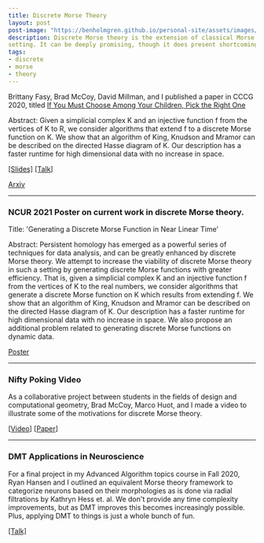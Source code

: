 ```yaml
---
title: Discrete Morse Theory
layout: post
post-image: "https://benholmgren.github.io/personal-site/assets/images/SamplePost.png?token=AHMQUELVG36IDSA4SZEZ5P26Z64IW"
description: Discrete Morse theory is the extension of classical Morse theory on smooth manifolds to the discrete
setting. It can be deeply promising, though it does present shortcomings, throughout broad applications in topological data analysis.
tags:
- discrete
- morse
- theory
---
```


Brittany Fasy, Brad McCoy, David Millman, and I published a paper in CCCG 2020, titled
[If You Must Choose Among Your Children, Pick the Right One](../../assets/cccg20.pdf)

Abstract: Given a simplicial complex K and an injective function f from the vertices of K to R, we consider algorithms that extend f to a discrete Morse function on K.
We show that an algorithm of King, Knudson and Mramor can be described on the directed Hasse diagram of K.
Our description has a faster runtime for high dimensional data with no increase in space.

[[Slides]](../../assets/cccg20-slides.pdf) [[Talk]](https://www.youtube.com/watch?v=kHpD-J4EzI8&t=607s)

[Arxiv](https://arxiv.org/abs/2103.13882)

---

### NCUR 2021 Poster on current work in discrete Morse theory.

Title: 'Generating a Discrete Morse Function in Near Linear Time'

Abstract: Persistent homology has emerged as a powerful series of techniques for data analysis, and can be greatly enhanced by discrete Morse theory. We attempt to increase the viability of discrete Morse theory in such a setting by generating discrete Morse functions with greater efficiency. That is, given a simplicial complex K and an injective function f from the vertices of K to the real numbers, we consider algorithms that generate a discrete Morse function on K which results from extending f. We show that an algorithm of King, Knudson and Mramor can be described on the directed Hasse diagram of K. Our description has a faster runtime for high dimensional data with no increase in space. We also propose an additional problem related to generating discrete Morse functions on dynamic data.

[Poster](../../assets/ncur21.pdf)

---

### Nifty Poking Video

As a collaborative project between students in the fields of design and computational geometry, Brad McCoy, Marco Huot, and I made a video to illustrate some of the motivations for discrete Morse theory.

[[Video](https://vimeo.com/393067859)] [[Paper](../../assets/socg-video.pdf)]

---

### DMT Applications in Neuroscience

For a final project in my Advanced Algorithm topics course in Fall 2020, Ryan Hansen and I
outlined an equivalent Morse theory framework to categorize neurons based on their morphologies
as is done via radial filtrations by Kathryn Hess et. al. We don't provide any time complexity
improvements, but as DMT improves this becomes increasingly possible. Plus, applying DMT to
things is just a whole bunch of fun.

[[Talk]](https://www.youtube.com/watch?v=ml7zRu7SsTI&t=2s)

